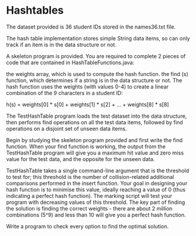 # Hashtables
The dataset provided is 36 student IDs stored in the names36.txt file.

The hash table implementation stores simple String data items, so can only track if an item is in the data structure or not.

A skeleton program is provided.  You are required to complete 2 pieces of code that are contained in HashTableFunctions.java:

the weights array, which is used to compute the hash function. 
the find (s) function, which determines if a string is in the data structure or not.
The hash function uses the weights (with values 0-4) to create a linear combination of the 9 characters in a student ID:

h(s) = weights[0] * s[0] + weights[1] * s[2] + ... + weights[8] * s[8]

The TestHashTable program loads the test dataset into the data structure, then performs find operations on all the test data items, followed by find operations on a disjoint set of unseen data items.

Begin by studying the skeleton program provided and first write the find function.  When your find function is working, the output from the TestHashTable program will give you a maximum hit value and zero miss value for the test data, and the opposite for the unseen data.

TestHashTable takes a single command-line argument that is the threshold to test for; this threshold is the number of collision-related additional comparisons performed in the insert function.  Your goal in designing your hash function is to minimise this value, ideally reaching a value of 0 (thus indicating a perfect hash function).  The marking script will test your program with decreasing values of this threshold.  The key part of finding the solution is finding the correct weights - there are about 2 million combinations (5^9) and less than 10 will give you a perfect hash function. 

Write a program to check every option to find the optimal solution. 
